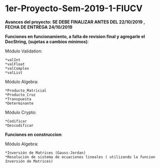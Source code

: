 # 1er-Proyecto-Sem-2019-1-FIUCV

**Avances del proyecto: SE DEBE FINALIZAR ANTES DEL 22/10/2019 , FECHA DE ENTREGA 24/10/2019**

**Funciones en funcionamiento, a falta de revision final y agregarle el DocString, (sujetas a cambios minimos)**:

  Módulo Validation:

    *valInt
    *valFloat
    *valComplex
    *valList
    
  Módulo Algebra:

    *Producto_Matricial
    *Producto_Cruz
    *Transpuesta
    *Determinante
    
  Módulo Crypto:

    *Codificar
    *Descodificar

**Funciones en construccion**:

  Módulo Algebra:

    *Inversión de Matrices (Gauss-Jordan)
    *Resolución de sistema de ecuaciones lineales ( utilizando la funcion Inversión de Matrices)
